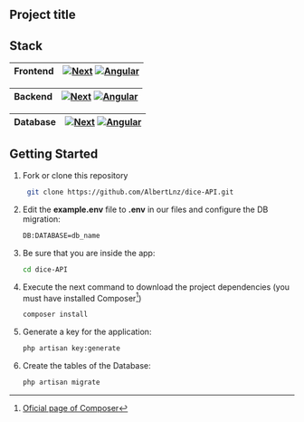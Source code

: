 ## Project title


## Stack

| Frontend        | [![Next][Next.js]][Next-url] [![Angular][Angular.io]][Angular-url] |
|---------------|:---------------------------------------------|

| Backend        | [![Next][Next.js]][Next-url] [![Angular][Angular.io]][Angular-url] |
|---------------|:---------------------------------------------|

| Database        | [![Next][Next.js]][Next-url] [![Angular][Angular.io]][Angular-url] |
|---------------|:---------------------------------------------|


## Getting Started

1. Fork or clone this repository

   ```bash
	git clone https://github.com/AlbertLnz/dice-API.git
	```

 2. Edit the **example.env** file to **.env** in our files and configure the DB migration:
	```bash
	DB:DATABASE=db_name
	```
 3. Be sure that you are inside the app:
	```bash
	cd dice-API
	```
 4. Execute the next command to download the project dependencies (you must have installed Composer[^1])
	```bash
	composer install
	```

 5. Generate a key for the application:
	```bash
	php artisan key:generate
	```
	
 6. Create the tables of the Database:
	```bash
	php artisan migrate
	```




<!-- -->

[^1]: [Oficial page of Composer](https://getcomposer.org/)

<!-- ASSETS -->
[Next.js]: https://img.shields.io/badge/next.js-000000?style=for-the-badge&logo=nextdotjs&logoColor=white
[Next-url]: https://nextjs.org/

[Angular.io]: https://img.shields.io/badge/Angular-DD0031?style=for-the-badge&logo=angular&logoColor=white
[Angular-url]: https://angular.io/
